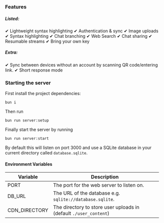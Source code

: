 ### Features

##### Listed:

✔ Lightweight syntax highlighting
✔ Authentication & sync
✔ Image uploads
✔ Syntax highlighting
✔ Chat branching
✔ Web Search
✔ Chat sharing
✔ Resumable streams
✔ Bring your own key

##### Extra:

✔ Sync between devices without an account by scanning QR code/entering link.
✔ Short response mode

### Starting the server

First install the project dependencies:

```
bun i
```

Then run

```
bun run server:setup
```

Finally start the server by running

```
bun run server:start
```

By default this will listen on port 3000 and use a SQLite database in your current directory called `database.sqlite`.

#### Environment Variables

| Variable      | Description                                                       |
| ------------- | ----------------------------------------------------------------- |
| PORT          | The port for the web server to listen on.                         |
| DB_URL        | The URL of the database e.g. `sqlite://database.sqlite`.          |
| CDN_DIRECTORY | The directory to store user uploads in (default `./user_content`) |
